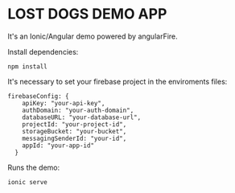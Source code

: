 # LOST DOGS DEMO APP

It's an Ionic/Angular demo powered by angularFire.

Install dependencies:

```
npm install
```

It's necessary to set your firebase project in the enviroments files:

```
firebaseConfig: {
    apiKey: "your-api-key",
    authDomain: "your-auth-domain",
    databaseURL: "your-database-url",
    projectId: "your-project-id",
    storageBucket: "your-bucket",
    messagingSenderId: "your-id",
    appId: "your-app-id"
  }
```

Runs the demo:

```
ionic serve
```
